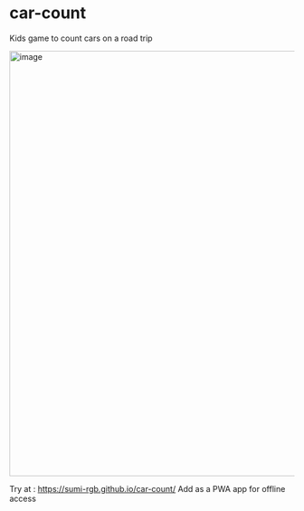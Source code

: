 # car-count
 Kids game to count cars on a road trip

 <img width="931" height="751" alt="image" src="https://github.com/user-attachments/assets/ed05ad37-7be2-4c7e-9bc5-792e7e32059b" />

 Try at : https://sumi-rgb.github.io/car-count/
 Add as a PWA app for offline access

